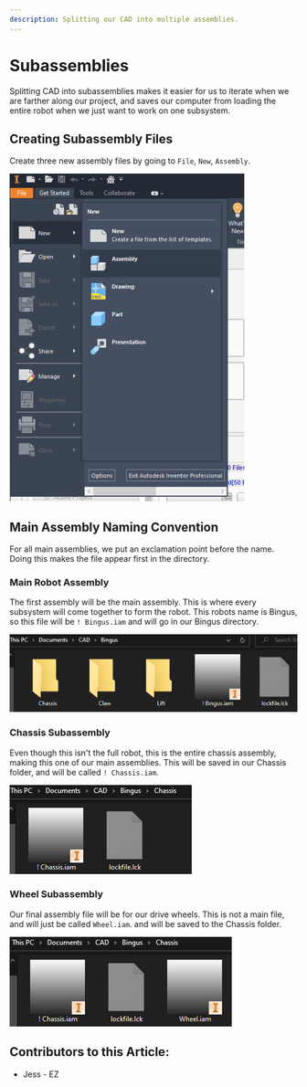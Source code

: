 ```yaml
---
description: Splitting our CAD into multiple assemblies.
---
```


# Subassemblies

Splitting CAD into subassemblies makes it easier for us to iterate when we are farther along our project, and saves our computer from loading the entire robot when we just want to work on one subsystem.&#x20;

## Creating Subassembly Files

Create three new assembly files by going to `File`, `New`, `Assembly`.&#x20;

![New Assembly ](<../../../.gitbook/assets/image (118).png>)

## Main Assembly Naming Convention

For all main assemblies, we put an exclamation point before the name.  Doing this makes the file appear first in the directory.&#x20;

### Main Robot Assembly

The first assembly will be the main assembly.  This is where every subsystem will come together to form the robot.  This robots name is Bingus, so this file will be `! Bingus.iam` and will go in our Bingus directory.&#x20;

![Bingus Assembly File](<../../../.gitbook/assets/image (119).png>)

### Chassis Subassembly&#x20;

Even though this isn't the full robot, this is the entire chassis assembly, making this one of our main assemblies.  This will be saved in our Chassis folder, and will be called `! Chassis.iam`.&#x20;

![Chassis Assembly File](<../../../.gitbook/assets/image (120).png>)

### Wheel Subassembly

Our final assembly file will be for our drive wheels.  This is not a main file, and will just be called `Wheel.iam`. and will be saved to the Chassis folder.&#x20;

![Wheel Subassembly File](<../../../.gitbook/assets/image (121).png>)



## Contributors to this Article:

* Jess - EZ
